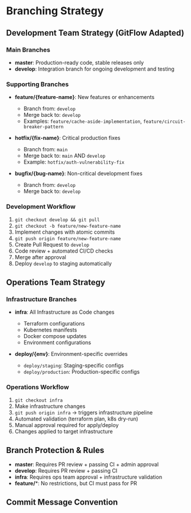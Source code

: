 # Branching Strategy

## Development Team Strategy (GitFlow Adapted)

### Main Branches
- **master**: Production-ready code, stable releases only
- **develop**: Integration branch for ongoing development and testing

### Supporting Branches
- **feature/{feature-name}**: New features or enhancements
  - Branch from: `develop`
  - Merge back to: `develop` 
  - Examples: `feature/cache-aside-implementation`, `feature/circuit-breaker-pattern`

- **hotfix/{fix-name}**: Critical production fixes
  - Branch from: `main`
  - Merge back to: `main` AND `develop`
  - Example: `hotfix/auth-vulnerability-fix`

- **bugfix/{bug-name}**: Non-critical development fixes
  - Branch from: `develop`
  - Merge back to: `develop`

### Development Workflow
1. `git checkout develop && git pull`
2. `git checkout -b feature/new-feature-name`
3. Implement changes with atomic commits
4. `git push origin feature/new-feature-name`
5. Create Pull Request to `develop`
6. Code review + automated CI/CD checks
7. Merge after approval
8. Deploy `develop` to staging automatically

## Operations Team Strategy

### Infrastructure Branches
- **infra**: All Infrastructure as Code changes
  - Terraform configurations
  - Kubernetes manifests  
  - Docker compose updates
  - Environment configurations

- **deploy/{env}**: Environment-specific overrides
  - `deploy/staging`: Staging-specific configs
  - `deploy/production`: Production-specific configs

### Operations Workflow
1. `git checkout infra`
2. Make infrastructure changes
3. `git push origin infra` → triggers infrastructure pipeline
4. Automated validation (terraform plan, k8s dry-run)
5. Manual approval required for apply/deploy
6. Changes applied to target infrastructure

## Branch Protection & Rules

- **master**: Requires PR review + passing CI + admin approval
- **develop**: Requires PR review + passing CI  
- **infra**: Requires ops team approval + infrastructure validation
- **feature/***: No restrictions, but CI must pass for PR

## Commit Message Convention